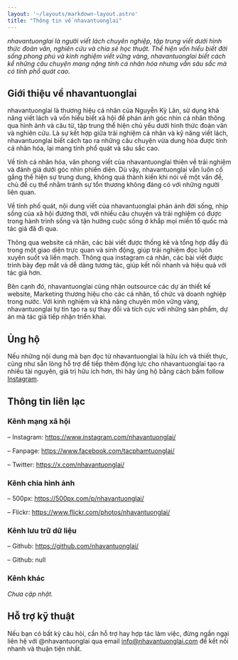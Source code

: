 ```yaml
---
layout: '~/layouts/markdown-layout.astro'
title: "Thông tin về nhavantuonglai"
---
```


_nhavantuonglai là người viết lách chuyên nghiệp, tập trung viết dưới hình thức đoản văn, nghiên cứu và chia sẻ học thuật. Thể hiện vốn hiểu biết đời sống phong phú và kinh nghiệm viết vững vàng, nhavantuonglai biết cách kể những câu chuyện mang nặng tính cá nhân hóa nhưng vẫn sâu sắc mà có tính phổ quát cao._

## Giới thiệu về nhavantuonglai

nhavantuonglai là thương hiệu cá nhân của Nguyễn Kỳ Lân, sử dụng khả năng viết lách và vốn hiểu biết xã hội để phán ánh góc nhìn cá nhân thông qua hình ảnh và câu từ, tập trung thể hiện chủ yếu dưới hình thức đoản văn và nghiên cứu. Là sự kết hợp giữa trải nghiệm cá nhân và kỹ năng viết lách, nhavantuonglai biết cách tạo ra những câu chuyện vừa dung hòa được tính cá nhân hóa, lại mang tính phổ quát và sâu sắc cao.

Về tính cá nhân hóa, văn phong viết của nhavantuonglai thiên về trải nghiệm và đánh giá dưới góc nhìn phiến diện. Dù vậy, nhavantuonglai vẫn luôn cố gắng thể hiện sự trung dung, không quá thành kiến khi nói về một vấn đề, chủ đề cụ thể nhằm tránh sự tổn thương không đáng có với những người liên quan.

Về tính phố quát, nội dung viết của nhavantuonglai phản ánh đời sống, nhịp sống của xã hội đương thời, với nhiều câu chuyện và trải nghiệm có được trong hành trình sống và tận hưởng cuộc sống ở khắp mọi miền tổ quốc mà tác giả đã đi qua.

Thông qua website cá nhân, các bài viết được thống kê và tổng hợp đầy đủ trong một giao diện trực quan và sinh động, giúp trải nghiệm đọc luôn xuyên suốt và liền mạch. Thông qua instagram cá nhân, các bài viết được trình bày đẹp mắt và dễ dàng tương tác, giúp kết nối nhanh và hiệu quả với tác giả hơn.

Bên cạnh đó, nhavantuonglai cũng nhận outsource các dự án thiết kế website, Marketing thương hiệu cho các cá nhân, tổ chức và doanh nghiệp trong nước. Với kinh nghiệm và khả năng chuyên môn vững vàng, nhavantuonglai tự tin tạo ra sự thay đổi và tích cực với những sản phẩm, dự án mà tác giả tiếp nhận triển khai.

## Ủng hộ

Nếu những nội dung mà bạn đọc từ nhavantuonglai là hữu ích và thiết thực, cũng như sẵn lòng hỗ trợ để tiếp thêm động lực cho nhavantuonglai tạo ra nhiều tài nguyên, giá trị hữu ích hơn, thì hãy ủng hộ bằng cách bấm follow [Instagram](https://www.instagram.com/nhavantuonglai/).

## Thông tin liên lạc

### Kênh mạng xã hội

– Instagram: https://www.instagram.com/nhavantuonglai/

– Fanpage: https://www.facebook.com/tacphamtuonglai/

– Twitter: https://x.com/nhavantuonglai/

### Kênh chia hình ảnh

– 500px: https://500px.com/p/nhavantuonglai/

– Flickr: https://www.flickr.com/photos/nhavantuonglai/

### Kênh lưu trữ dữ liệu

– Github: https://github.com/nhavantuonglai/

– Github: null

### Kênh khác

_Chưa cập nhật._

## Hỗ trợ kỹ thuật

Nếu bạn có bất kỳ câu hỏi, cần hỗ trợ hay hợp tác làm việc, đừng ngần ngại liên hệ với @nhavantuonglai qua email [info@nhavantuonglai.com](mailto:info@nhavantuonglai.com) để kết nối nhanh và thuận tiện nhất.